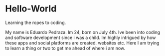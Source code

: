 # Hello-World
Learning the ropes to coding.

My name is Eduardo Pedraza. Im 24, born on July 4th. Ive been into coding and software development since i was a child. Im highly intrigued by how these apps and social platforms are created. websites etc. Here I am trying to learn a thing or two to get me ahead of where i am now.
